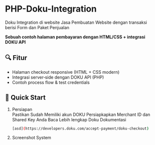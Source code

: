# PHP-Doku-Integration
Doku Integration di website Jasa Pembuatan Website dengan transaksi berisi Form dan Paket Penjualan

**Sebuah contoh halaman pembayaran dengan HTML/CSS + integrasi DOKU API**

## 🔍 Fitur
- Halaman checkout responsive (HTML + CSS modern)
- Integrasi server‑side dengan DOKU API (PHP)
- Contoh process flow & test credentials

## 🚀 Quick Start
1. Persiapan  
   Pastikan Sudah Memiliki akun DOKU
   Persiapkapkan
   Merchant ID dan Shared Key Anda
   Baca Lebih lengkap Doku Dokumentasi
   ```bash
   [asd](https://developers.doku.com/accept-payment/doku-checkout)
   
3. Screenshot System 
   
   
   


